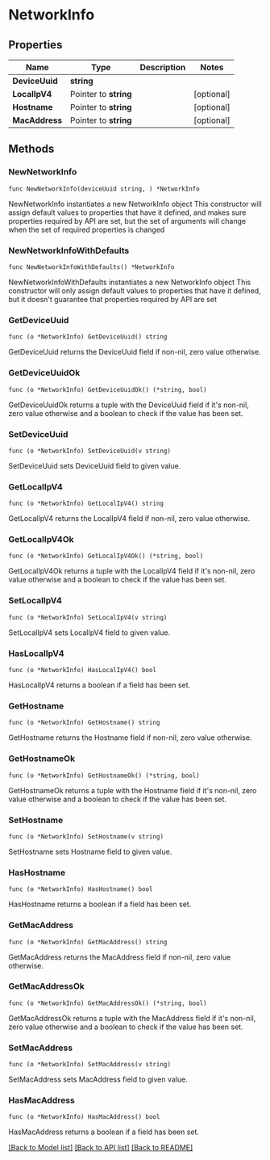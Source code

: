 # NetworkInfo

## Properties

Name | Type | Description | Notes
------------ | ------------- | ------------- | -------------
**DeviceUuid** | **string** |  | 
**LocalIpV4** | Pointer to **string** |  | [optional] 
**Hostname** | Pointer to **string** |  | [optional] 
**MacAddress** | Pointer to **string** |  | [optional] 

## Methods

### NewNetworkInfo

`func NewNetworkInfo(deviceUuid string, ) *NetworkInfo`

NewNetworkInfo instantiates a new NetworkInfo object
This constructor will assign default values to properties that have it defined,
and makes sure properties required by API are set, but the set of arguments
will change when the set of required properties is changed

### NewNetworkInfoWithDefaults

`func NewNetworkInfoWithDefaults() *NetworkInfo`

NewNetworkInfoWithDefaults instantiates a new NetworkInfo object
This constructor will only assign default values to properties that have it defined,
but it doesn't guarantee that properties required by API are set

### GetDeviceUuid

`func (o *NetworkInfo) GetDeviceUuid() string`

GetDeviceUuid returns the DeviceUuid field if non-nil, zero value otherwise.

### GetDeviceUuidOk

`func (o *NetworkInfo) GetDeviceUuidOk() (*string, bool)`

GetDeviceUuidOk returns a tuple with the DeviceUuid field if it's non-nil, zero value otherwise
and a boolean to check if the value has been set.

### SetDeviceUuid

`func (o *NetworkInfo) SetDeviceUuid(v string)`

SetDeviceUuid sets DeviceUuid field to given value.


### GetLocalIpV4

`func (o *NetworkInfo) GetLocalIpV4() string`

GetLocalIpV4 returns the LocalIpV4 field if non-nil, zero value otherwise.

### GetLocalIpV4Ok

`func (o *NetworkInfo) GetLocalIpV4Ok() (*string, bool)`

GetLocalIpV4Ok returns a tuple with the LocalIpV4 field if it's non-nil, zero value otherwise
and a boolean to check if the value has been set.

### SetLocalIpV4

`func (o *NetworkInfo) SetLocalIpV4(v string)`

SetLocalIpV4 sets LocalIpV4 field to given value.

### HasLocalIpV4

`func (o *NetworkInfo) HasLocalIpV4() bool`

HasLocalIpV4 returns a boolean if a field has been set.

### GetHostname

`func (o *NetworkInfo) GetHostname() string`

GetHostname returns the Hostname field if non-nil, zero value otherwise.

### GetHostnameOk

`func (o *NetworkInfo) GetHostnameOk() (*string, bool)`

GetHostnameOk returns a tuple with the Hostname field if it's non-nil, zero value otherwise
and a boolean to check if the value has been set.

### SetHostname

`func (o *NetworkInfo) SetHostname(v string)`

SetHostname sets Hostname field to given value.

### HasHostname

`func (o *NetworkInfo) HasHostname() bool`

HasHostname returns a boolean if a field has been set.

### GetMacAddress

`func (o *NetworkInfo) GetMacAddress() string`

GetMacAddress returns the MacAddress field if non-nil, zero value otherwise.

### GetMacAddressOk

`func (o *NetworkInfo) GetMacAddressOk() (*string, bool)`

GetMacAddressOk returns a tuple with the MacAddress field if it's non-nil, zero value otherwise
and a boolean to check if the value has been set.

### SetMacAddress

`func (o *NetworkInfo) SetMacAddress(v string)`

SetMacAddress sets MacAddress field to given value.

### HasMacAddress

`func (o *NetworkInfo) HasMacAddress() bool`

HasMacAddress returns a boolean if a field has been set.


[[Back to Model list]](../README.md#documentation-for-models) [[Back to API list]](../README.md#documentation-for-api-endpoints) [[Back to README]](../README.md)


